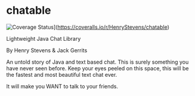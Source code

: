 # chatable
![Coverage Status](https://coveralls.io/repos/HenryStevens/chatable/badge.svg)](https://coveralls.io/r/HenryStevens/chatable)

Lightweight Java Chat Library

By Henry Stevens & Jack Gerrits

An untold story of Java and text based chat. This is surely something you have never seen before.
Keep your eyes peeled on this space, this will be the fastest and most beautiful text chat ever.

It will make you WANT to talk to your friends.